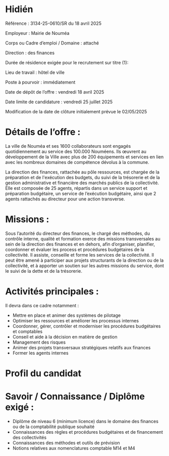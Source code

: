 
# Hidién

Référence : 3134-25-0610/SR du 18 avril 2025

Employeur : Mairie de Nouméa

Corps ou Cadre d’emploi / Domaine : attaché

Direction : des finances

Durée de résidence exigée pour le recrutement sur titre (1):

Lieu de travail : hôtel de ville

Poste à pourvoir : immédiatement

Date de dépôt de l’offre : vendredi 18 avril 2025

Date limite de candidature : vendredi 25 juillet 2025

Modification de la date de clôture initialement prévue le 02/05/2025

# Détails de l’offre :

La ville de Nouméa et ses 1600 collaborateurs sont engagés quotidiennement au service des 100.000 Nouméens. Ils œuvrent au développement de la Ville avec plus de 200 équipements et services en lien avec les nombreux domaines de compétence dévolus à la commune.

La direction des finances, rattachée au pôle ressources, est chargée de la préparation et de l'exécution des budgets, du suivi de la trésorerie et de la gestion administrative et financière des marchés publics de la collectivité. Elle est composée de 25 agents, répartis dans un service support et préparation budgétaire, un service de l’exécution budgétaire, ainsi que 2 agents rattachés au directeur pour une action transverse.

# Missions :

Sous l’autorité du directeur des finances, le chargé des méthodes, du contrôle interne, qualité et formation exerce des missions transversales au sein de la direction des finances et en dehors, afin d’organiser, planifier, coordonner et évaluer les process et procédures budgétaires de la collectivité. Il assiste, conseille et forme les services de la collectivité. Il peut être amené à participer aux projets structurants de la direction ou de la collectivité, et à apporter un soutien sur les autres missions du service, dont le suivi de la dette et de la trésorerie.

# Activités principales :

Il devra dans ce cadre notamment :

- Mettre en place et animer des systèmes de pilotage
- Optimiser les ressources et améliorer les processus internes
- Coordonner, gérer, contrôler et moderniser les procédures budgétaires et comptables
- Conseil et aide à la décision en matière de gestion
- Management des risques
- Animer des projets transversaux stratégiques relatifs aux finances
- Former les agents internes

# Profil du candidat

# Savoir / Connaissance / Diplôme exigé :

- Diplôme de niveau 6 (minimum licence) dans le domaine des finances ou de la comptabilité publique souhaité
- Connaissances des règles et procédures budgétaires et de financement des collectivités
- Connaissances des méthodes et outils de prévision
- Notions relatives aux nomenclatures comptable M14 et M4